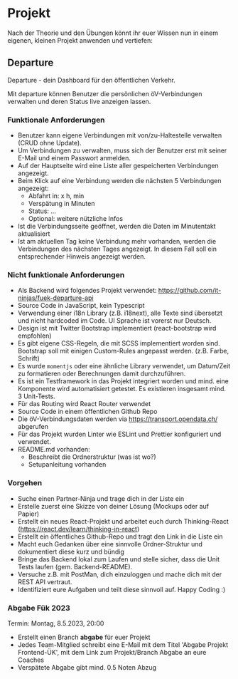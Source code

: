 # Projekt

Nach der Theorie und den Übungen könnt ihr euer Wissen nun in einem eigenen, kleinen Projekt anwenden und vertiefen:

## Departure

Departure - dein Dashboard für den öffentlichen Verkehr.

Mit departure können Benutzer die persönlichen öV-Verbindungen verwalten und deren Status live anzeigen lassen.

### Funktionale Anforderungen

* Benutzer kann eigene Verbindungen mit von/zu-Haltestelle verwalten (CRUD ohne Update).
* Um Verbindungen zu verwalten, muss sich der Benutzer erst mit seiner E-Mail und einem Passwort anmelden.
* Auf der Hauptseite wird eine Liste aller gespeicherten Verbindungen angezeigt.
* Beim Klick auf eine Verbindung werden die nächsten 5 Verbindungen angezeigt:
  * Abfahrt in: x h, min
  * Verspätung in Minuten
  * Status: ...
  * Optional: weitere nützliche Infos
* Ist die Verbindungsseite geöffnet, werden die Daten im Minutentakt aktualisiert
* Ist am aktuellen Tag keine Verbindung mehr vorhanden, werden die Verbindungen des nächsten Tages angezeigt. In diesem Fall soll ein entsprechender Hinweis angezeigt werden. 

### Nicht funktionale Anforderungen

* Als Backend wird folgendes Projekt verwendet: https://github.com/it-ninjas/fuek-departure-api
* Source Code in JavaScript, kein Typescript
* Verwendung einer i18n Library (z.B. i18next), alle Texte sind übersetzt und nicht hardcoded im Code. UI Sprache ist vorerst nur Deutsch.
* Design ist mit Twitter Bootstrap implementiert (react-bootstrap wird empfohlen)
* Es gibt eigene CSS-Regeln, die mit SCSS implementiert worden sind. Bootstrap soll mit einigen Custom-Rules angepasst werden. (z.B. Farbe, Schrift)
* Es wurde `momentjs` oder eine ähnliche Library verwendet, um Datum/Zeit zu formatieren oder Berechnungen damit durchzuführen.
* Es ist ein Testframework in das Projekt integriert worden und mind. eine Komponente wird automatisiert getestet. Es existieren insgesamt mind. 3 Unit-Tests.
* Für das Routing wird React Router verwendet
* Source Code in einem öffentlichen Github Repo
* Die öV-Verbindungsdaten werden via https://transport.opendata.ch/ abgerufen
* Für das Projekt wurden Linter wie ESLint und Prettier konfiguriert und verwendet.
* README.md vorhanden:
  * Beschreibt die Ordnerstruktur (was ist wo?)
  * Setupanleitung vorhanden

### Vorgehen

* Suche einen Partner-Ninja und trage dich in der Liste ein
* Erstelle zuerst eine Skizze von deiner Lösung (Mockups oder auf Papier)
* Erstellt ein neues React-Projekt und arbeitet euch durch Thinking-React (https://react.dev/learn/thinking-in-react)
* Erstellt ein öffentliches Github-Repo und tragt den Link in die Liste ein
* Macht euch Gedanken über eine sinnvolle Ordner-Struktur und dokumentiert diese kurz und bündig
* Bringe das Backend lokal zum Laufen und stelle sicher, dass die Unit Tests laufen (gem. Backend-README).
* Versuche z.B. mit PostMan, dich einzuloggen und mache dich mit der REST API vertraut.
* Identifiziert eure Aufgaben und teilt diese sinnvoll auf. Happy Coding :)

### Abgabe Fük 2023

Termin: Montag, 8.5.2023, 20:00

* Erstellt einen Branch **abgabe** für euer Projekt
* Jedes Team-Mitglied schreibt eine E-Mail mit dem Titel 'Abgabe Projekt Frontend-ÜK', mit dem Link zum Projekt/Branch Abgabe an eure Coaches
* Verspätete Abgabe gibt mind. 0.5 Noten Abzug
